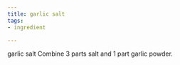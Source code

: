 ```yaml
---
title: garlic salt
tags:
- ingredient

---
```

garlic salt Combine 3 parts salt and 1 part garlic powder.
